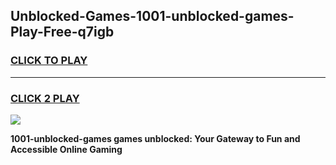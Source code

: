 
## Unblocked-Games-1001-unblocked-games-Play-Free-q7igb
<h3>
<a href="https://premium76.site?title=1001-unblocked-games&ref=17A">CLICK TO PLAY</a></h3>
<hr>

<h3>
<a href="https://premium76.site?title=1001-unblocked-games&ref=17A">CLICK 2 PLAY</a>
  
</h3>

<a href="https://premium76.site?title=1001-unblocked-games&ref=17A"><img src="https://clearcache.store/games.png"></a>


**1001-unblocked-games games unblocked: Your Gateway to Fun and Accessible Online Gaming**
